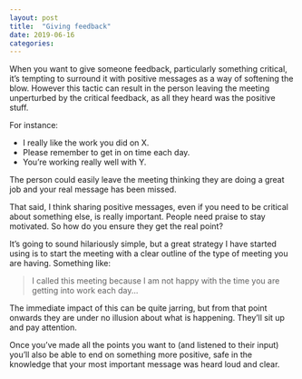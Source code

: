 ```yaml
---
layout: post
title:  "Giving feedback"
date: 2019-06-16
categories:
---
```

When you want to give someone feedback, particularly something critical, it’s tempting to surround it with positive messages as a way of softening the blow. However this tactic can result in the person leaving the meeting unperturbed by the critical feedback, as all they heard was the positive stuff.

For instance:

* I really like the work you did on X.
* Please remember to get in on time each day.
* You’re working really well with Y.

The person could easily leave the meeting thinking they are doing a great job and your real message has been missed.

That said, I think sharing positive messages, even if you need to be critical about something else, is really important. People need praise to stay motivated. So how do you ensure they get the real point?

It’s going to sound hilariously simple, but a great strategy I have started using is to start the meeting with a clear outline of the type of meeting you are having. Something like:

> I called this meeting because I am not happy with the time you are getting into work each day...

The immediate impact of this can be quite jarring, but from that point onwards they are under no illusion about what is happening. They’ll sit up and pay attention.

Once you’ve made all the points you want to (and listened to their input) you’ll also be able to end on something more positive, safe in the knowledge that your most important message was heard loud and clear.
